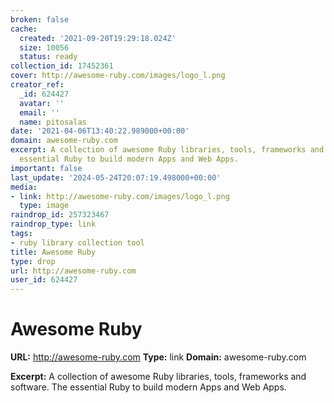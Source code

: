 ```yaml
---
broken: false
cache:
  created: '2021-09-20T19:29:18.024Z'
  size: 10056
  status: ready
collection_id: 17452361
cover: http://awesome-ruby.com/images/logo_l.png
creator_ref:
  _id: 624427
  avatar: ''
  email: ''
  name: pitosalas
date: '2021-04-06T13:40:22.989000+00:00'
domain: awesome-ruby.com
excerpt: A collection of awesome Ruby libraries, tools, frameworks and software. The
  essential Ruby to build modern Apps and Web Apps.
important: false
last_update: '2024-05-24T20:07:19.498000+00:00'
media:
- link: http://awesome-ruby.com/images/logo_l.png
  type: image
raindrop_id: 257323467
raindrop_type: link
tags:
- ruby library collection tool
title: Awesome Ruby
type: drop
url: http://awesome-ruby.com
user_id: 624427
---
```


# Awesome Ruby

**URL:** http://awesome-ruby.com
**Type:** link
**Domain:** awesome-ruby.com

**Excerpt:** A collection of awesome Ruby libraries, tools, frameworks and software. The essential Ruby to build modern Apps and Web Apps.
